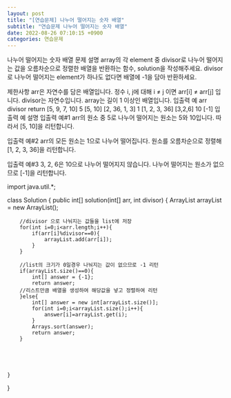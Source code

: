 ```yaml
---
layout: post
title: "[연습문제] 나누어 떨어지는 숫자 배열"
subtitle: "연습문제 나누어 떨어지는 숫자 배열"
date: 2022-08-26 07:10:15 +0900
categories: 연습문제
---
```

나누어 떨어지는 숫자 배열
문제 설명
array의 각 element 중 divisor로 나누어 떨어지는 값을 오름차순으로 정렬한 배열을 반환하는 함수, solution을 작성해주세요.
divisor로 나누어 떨어지는 element가 하나도 없다면 배열에 -1을 담아 반환하세요.

제한사항
arr은 자연수를 담은 배열입니다.
정수 i, j에 대해 i ≠ j 이면 arr[i] ≠ arr[j] 입니다.
divisor는 자연수입니다.
array는 길이 1 이상인 배열입니다.
입출력 예
arr	divisor	return
[5, 9, 7, 10]	5	[5, 10]
[2, 36, 1, 3]	1	[1, 2, 3, 36]
[3,2,6]	10	[-1]
입출력 예 설명
입출력 예#1
arr의 원소 중 5로 나누어 떨어지는 원소는 5와 10입니다. 따라서 [5, 10]을 리턴합니다.

입출력 예#2
arr의 모든 원소는 1으로 나누어 떨어집니다. 원소를 오름차순으로 정렬해 [1, 2, 3, 36]을 리턴합니다.

입출력 예#3
3, 2, 6은 10으로 나누어 떨어지지 않습니다. 나누어 떨어지는 원소가 없으므로 [-1]을 리턴합니다.



import java.util.*;

class Solution {
    public int[] solution(int[] arr, int divisor) {
        ArrayList<Integer> arrayList = new ArrayList<Integer>();
        
        //divisor 으로 나눠지는 값들을 list에 저장
        for(int i=0;i<arr.length;i++){
            if(arr[i]%divisor==0){
                arrayList.add(arr[i]);
            }
        }
        
        //list의 크기가 0일경우 나눠지는 값이 없으므로 -1 리턴
        if(arrayList.size()==0){
            int[] answer = {-1};
            return answer;
        //리스트만큼 배열을 생성하여 해당값을 넣고 정렬하여 리턴
        }else{
            int[] answer = new int[arrayList.size()];
            for(int i=0;i<arrayList.size();i++){
                answer[i]=arrayList.get(i);
            }
            Arrays.sort(answer);
            return answer;
        }
        
        
        
        
        
    }
}
